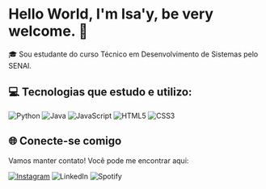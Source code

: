 # Hello World, I'm Isa'y, be very welcome. 🐙

🎓 Sou estudante do curso Técnico em Desenvolvimento de Sistemas pelo SENAI.

## 💻 Tecnologias que estudo e utilizo:

![Python](https://img.shields.io/badge/python-3670A0?style=for-the-badge&logo=python&logoColor=ffdd54)
![Java](https://img.shields.io/badge/java-%23ED8B00.svg?style=for-the-badge&logo=openjdk&logoColor=white)
![JavaScript](https://img.shields.io/badge/javascript-%23323330.svg?style=for-the-badge&logo=javascript&logoColor=%23F7DF1E)
![HTML5](https://img.shields.io/badge/html5-%23E34F26.svg?style=for-the-badge&logo=html5&logoColor=white)
![CSS3](https://img.shields.io/badge/css3-%231572B6.svg?style=for-the-badge&logo=css3&logoColor=white)

## 🌐 Conecte-se comigo

Vamos manter contato! Você pode me encontrar aqui:

[![Instagram](https://img.shields.io/badge/Instagram-%23E4405F.svg?style=for-the-badge&logo=Instagram&logoColor=white)](https://instagram.com/isabely.lss)
![LinkedIn](https://img.shields.io/badge/linkedin-%230077B5.svg?style=for-the-badge&logo=linkedin&logoColor=white)
![Spotify](https://img.shields.io/badge/Spotify-1ED760?style=for-the-badge&logo=spotify&logoColor=white)

